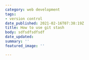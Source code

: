 ```yaml
---
category: web development
tags:
- version control
date_published: 2021-02-16T07:38:19Z
title: How to use git stash
body: sdfsdfsdfsdf
date_updated: 
summary: ''
featured_image: ''

---
```

